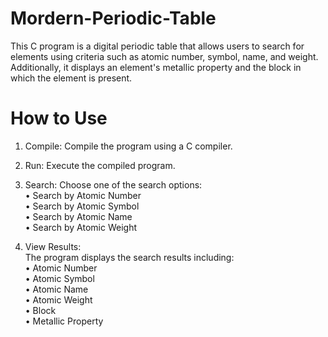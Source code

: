 # Mordern-Periodic-Table
This C program is a digital periodic table that allows users to search for elements using criteria such as atomic number, symbol, name, and weight. Additionally, it displays an element's metallic property and the block in which the element is present.

# How to Use
1. Compile: Compile the program using a C compiler.
2. Run: Execute the compiled program.
3. Search: Choose one of the search options:<br>
   • Search by Atomic Number<br>
   • Search by Atomic Symbol<br>
   • Search by Atomic Name<br>
   • Search by Atomic Weight<br>

4. View Results:<br>
The program displays the search results including:<br>
   • Atomic Number<br>
   • Atomic Symbol<br>
   • Atomic Name<br>
   • Atomic Weight<br>
   • Block<br>
   • Metallic Property<br>
